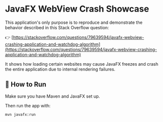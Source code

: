 # JavaFX WebView Crash Showcase

This application's only purpose is to reproduce and demonstrate the behavior described in this Stack Overflow question:

👉 [https://stackoverflow.com/questions/79639594/javafx-webview-crashing-application-and-watchdog-algorithm](https://stackoverflow.com/questions/79639594/javafx-webview-crashing-application-and-watchdog-algorithm)

It shows how loading certain websites may cause JavaFX freezes and crash the entire application due to internal rendering failures.

## 🧪 How to Run

Make sure you have Maven and JavaFX set up.

Then run the app with:

```bash
mvn javafx:run
